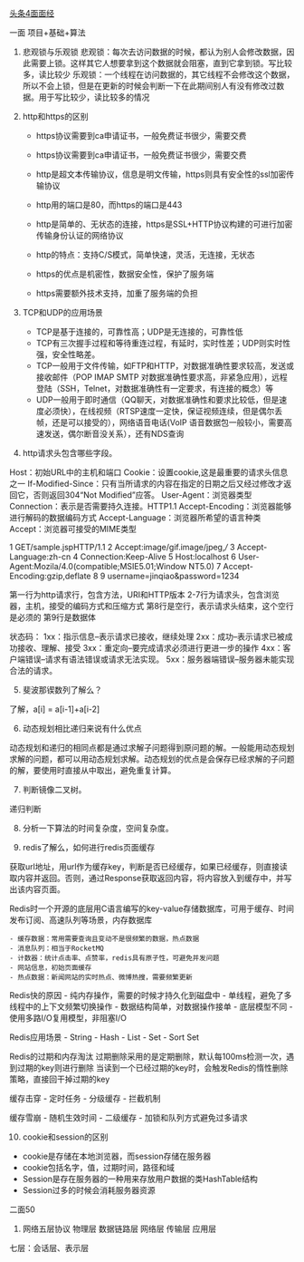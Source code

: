 [头条4面面经](https://www.nowcoder.com/discuss/207789?type=2&order=0&pos=9&page=1)

一面 项目+基础+算法

1. 悲观锁与乐观锁
悲观锁：每次去访问数据的时候，都认为别人会修改数据，因此需要上锁。这样其它人想要拿到这个数据就会阻塞，直到它拿到锁。写比较多，读比较少
乐观锁：一个线程在访问数据的，其它线程不会修改这个数据，所以不会上锁，但是在更新的时候会判断一下在此期间别人有没有修改过数据。用于写比较少，读比较多的情况

2. http和https的区别
	- https协议需要到ca申请证书，一般免费证书很少，需要交费
	- https协议需要到ca申请证书，一般免费证书很少，需要交费
	- http是超文本传输协议，信息是明文传输，https则具有安全性的ssl加密传输协议
	- http用的端口是80，而https的端口是443
	- http是简单的、无状态的连接，https是SSL+HTTP协议构建的可进行加密传输身份认证的网络协议
	
	- http的特点：支持C/S模式，简单快速，灵活，无连接，无状态
	- https的优点是机密性，数据安全性，保护了服务端
	- https需要额外技术支持，加重了服务端的负担
	
3. TCP和UDP的应用场景
	- TCP是基于连接的，可靠性高；UDP是无连接的，可靠性低
	- TCP有三次握手过程和等待重连过程，有延时，实时性差；UDP则实时性强，安全性略差。
	- TCP一般用于文件传输，如FTP和HTTP，对数据准确性要求较高，发送或接收邮件（POP IMAP SMTP 对数据准确性要求高，非紧急应用），远程登陆（SSH，Telnet，对数据准确性有一定要求，有连接的概念）等
	- UDP一般用于即时通信（QQ聊天，对数据准确性和要求比较低，但是速度必须快），在线视频（RTSP速度一定快，保证视频连续，但是偶尔丢帧，还是可以接受的），网络语音电话(VoIP 语音数据包一般较小，需要高速发送，偶尔断音没关系），还有NDS查询

4. http请求头包含哪些字段。

Host：初始URL中的主机和端口
Cookie：设置cookie,这是最重要的请求头信息之一
If-Modified-Since：只有当所请求的内容在指定的日期之后又经过修改才返回它，否则返回304“Not Modified”应答。
User-Agent：浏览器类型
Connection：表示是否需要持久连接。HTTP1.1
Accept-Encoding：浏览器能够进行解码的数据编码方式
Accept-Language：浏览器所希望的语言种类
Accept：浏览器可接受的MIME类型

1 GET/sample.jspHTTP/1.1
2 Accept:image/gif.image/jpeg,*/*
3 Accept-Language:zh-cn
4 Connection:Keep-Alive
5 Host:localhost
6 User-Agent:Mozila/4.0(compatible;MSIE5.01;Window NT5.0)
7 Accept-Encoding:gzip,deflate
8
9 username=jinqiao&password=1234

第一行为http请求行，包含方法，URI和HTTP版本
2-7行为请求头，包含浏览器，主机，接受的编码方式和压缩方式
第8行是空行，表示请求头结束，这个空行是必须的
第9行是数据体

状态码：
1xx：指示信息–表示请求已接收，继续处理
2xx：成功–表示请求已被成功接收、理解、接受
3xx：重定向–要完成请求必须进行更进一步的操作
4xx：客户端错误–请求有语法错误或请求无法实现。
5xx：服务器端错误–服务器未能实现合法的请求。

5. 斐波那锲数列了解么？

了解，a[i] = a[i-1]+a[i-2]

6. 动态规划相比递归来说有什么优点

动态规划和递归的相同点都是通过求解子问题得到原问题的解。一般能用动态规划求解的问题，都可以用动态规划求解。动态规划的优点是会保存已经求解的子问题的解，要使用时直接从中取出，避免重复计算。

7. 判断镜像二叉树。

递归判断

8. 分析一下算法的时间复杂度，空间复杂度。

9. redis了解么，如何进行redis页面缓存

获取url地址，用url作为缓存key，判断是否已经缓存，如果已经缓存，则直接读取内容并返回。否则，通过Response获取返回内容，将内容放入到缓存中，并写出该内容页面。

Redis时一个开源的底层用C语言编写的key-value存储数据库，可用于缓存、时间发布订阅、高速队列等场景，内存数据库

	- 缓存数据：常用需要查询且变动不是很频繁的数据，热点数据
	- 消息队列：相当于RocketMQ
	- 计数器：统计点击率、点赞率，redis具有原子性，可避免并发问题
	- 网站信息，初始页面缓存
	- 热点数据：新闻网站的实时热点、微博热搜，需要频繁更新
	
Redis快的原因
	- 纯内存操作，需要的时候才持久化到磁盘中
	- 单线程，避免了多线程中的上下文频繁切换操作
	- 数据结构简单，对数据操作接单
	- 底层模型不同
	- 使用多路I/O复用模型，非阻塞I/O

Redis应用场景
	- String
	- Hash
	- List
	- Set
	- Sort Set
	
Redis的过期和内存淘汰
过期删除采用的是定期删除，默认每100ms检测一次，遇到过期的key则进行删除
当读到一个已经过期的key时，会触发Redis的惰性删除策略，直接回干掉过期的key

缓存击穿
	- 定时任务
	- 分级缓存
	- 拦截机制

缓存雪崩
	- 随机生效时间
	- 二级缓存
	- 加锁和队列方式避免过多请求
	
10. cookie和session的区别

- cookie是存储在本地浏览器，而session存储在服务器
- cookie包括名字，值，过期时间，路径和域
- Session是存在服务器的一种用来存放用户数据的类HashTable结构
- Session过多的时候会消耗服务器资源

二面50

1. 网络五层协议
物理层
数据链路层
网络层
传输层
应用层

七层：会话层、表示层


